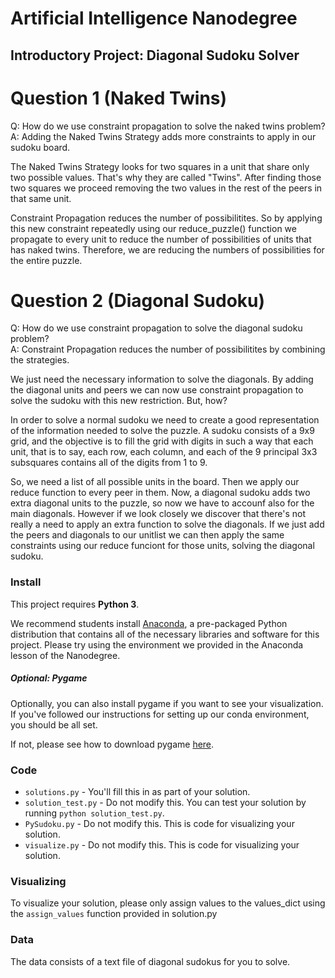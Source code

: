 # Artificial Intelligence Nanodegree
## Introductory Project: Diagonal Sudoku Solver

# Question 1 (Naked Twins)
Q: How do we use constraint propagation to solve the naked twins problem?  
A: Adding the Naked Twins Strategy adds more constraints to apply in our sudoku board.

The Naked Twins Strategy looks for two squares in a unit that share only two possible values.
That's why they are called "Twins". After finding those two squares we proceed removing the two values
in the rest of the peers in that same unit.

Constraint Propagation reduces the number of possibilitites. So by applying this new constraint
repeatedly using our reduce_puzzle() function we propagate to every unit to reduce the number of possibilities
of units that has naked twins. Therefore, we are reducing the numbers of possibilities for the entire puzzle.

# Question 2 (Diagonal Sudoku)
Q: How do we use constraint propagation to solve the diagonal sudoku problem?  
A: Constraint Propagation reduces the number of possibilitites by combining the strategies.

We just need the necessary information to solve the  diagonals.
By adding the diagonal units and peers we can now use constraint propagation
to solve the sudoku with this new restriction. But, how?

In order to solve a normal sudoku we need to create a good representation of the information needed to solve the puzzle. 
A sudoku consists of a 9x9 grid, and the objective is to fill the grid with digits in such a way that each unit, that is to say, each row, each column, and each of the 9 principal 3x3 subsquares contains all of the digits from 1 to 9.

So, we need a list of all possible units in the board. Then we apply our reduce function to every peer in them.
Now, a diagonal sudoku adds two extra diagonal units to the puzzle, so now we have to accounf also for the main diagonals.
However if we look closely we discover that there's not really a need to apply an extra function to solve the diagonals.
If we just add the peers and diagonals to our unitlist we can then apply the same constraints using our reduce funciont for those units, solving the diagonal sudoku.


### Install

This project requires **Python 3**.

We recommend students install [Anaconda](https://www.continuum.io/downloads), a pre-packaged Python distribution that contains all of the necessary libraries and software for this project. 
Please try using the environment we provided in the Anaconda lesson of the Nanodegree.

##### Optional: Pygame

Optionally, you can also install pygame if you want to see your visualization. If you've followed our instructions for setting up our conda environment, you should be all set.

If not, please see how to download pygame [here](http://www.pygame.org/download.shtml).

### Code

* `solutions.py` - You'll fill this in as part of your solution.
* `solution_test.py` - Do not modify this. You can test your solution by running `python solution_test.py`.
* `PySudoku.py` - Do not modify this. This is code for visualizing your solution.
* `visualize.py` - Do not modify this. This is code for visualizing your solution.

### Visualizing

To visualize your solution, please only assign values to the values_dict using the ```assign_values``` function provided in solution.py

### Data

The data consists of a text file of diagonal sudokus for you to solve.